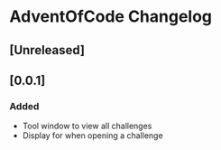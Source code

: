 # AdventOfCode Changelog

## [Unreleased]

## [0.0.1]
### Added
- Tool window to view all challenges
- Display for when opening a challenge


